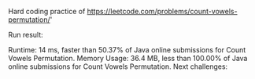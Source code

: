 Hard coding practice of https://leetcode.com/problems/count-vowels-permutation/'

Run result: 

Runtime: 14 ms, faster than 50.37% of Java online submissions for Count Vowels Permutation.
Memory Usage: 36.4 MB, less than 100.00% of Java online submissions for Count Vowels Permutation.
Next challenges: 
